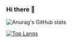 ### Hi there 👋

<!--
**pabalaba/pabalaba** is a ✨ _special_ ✨ repository because its `README.md` (this file) appears on your GitHub profile.

Here are some ideas to get you started:

- 🔭 I’m currently working on ...
- 🌱 I’m currently learning ...
- 👯 I’m looking to collaborate on ...
- 🤔 I’m looking for help with ...
- 💬 Ask me about ...
- 📫 How to reach me: ...
- 😄 Pronouns: ...
- ⚡ Fun fact: ...
-->
![Anurag's GitHub stats](https://github-readme-stats.vercel.app/api?username=pabalaba&show_icons=true&theme=radical)

[![Top Langs](https://github-readme-stats.vercel.app/api/top-langs/?username=pabalaba)](https://github.com/anuraghazra/github-readme-stats)
